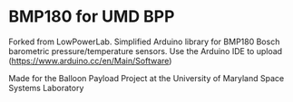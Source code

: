 BMP180 for UMD BPP
======
Forked from LowPowerLab.
Simplified Arduino library for BMP180 Bosch barometric pressure/temperature sensors. 
Use the Arduino IDE to upload (https://www.arduino.cc/en/Main/Software)

Made for the Balloon Payload Project at the University of Maryland Space Systems Laboratory
